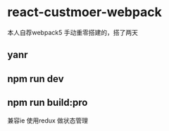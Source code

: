 # react-custmoer-webpack
本人自荐webpack5 手动重零搭建的，搭了两天



## yanr

## npm run dev

## npm run build:pro

兼容ie 使用redux 做状态管理